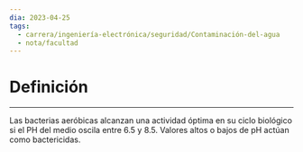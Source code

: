 ```yaml
---
dia: 2023-04-25
tags:
  - carrera/ingeniería-electrónica/seguridad/Contaminación-del-agua
  - nota/facultad
---
```

# Definición
---
Las bacterias aeróbicas alcanzan una actividad óptima en su ciclo biológico si el PH del medio oscila entre $6.5$ y $8.5$. Valores altos o bajos de pH actúan como bactericidas.